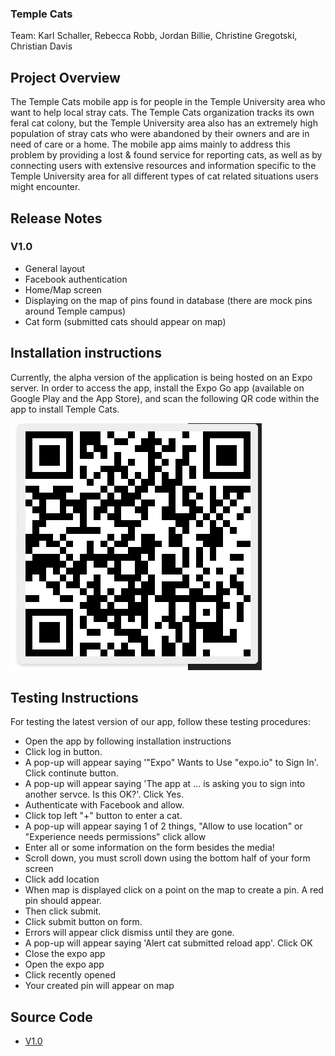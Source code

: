 ### Temple Cats
Team:
Karl Schaller, Rebecca Robb, Jordan Billie, Christine Gregotski, Christian Davis

## Project Overview
The Temple Cats mobile app is for people in the Temple University area who want to help local stray cats. The Temple Cats organization tracks its own feral cat colony, but the Temple University area also has an extremely high population of stray cats who were abandoned by their owners and are in need of care or a home. The mobile app aims mainly to address this problem by providing a lost & found service for reporting cats, as well as by connecting users with extensive resources and information specific to the Temple University area for all different types of cat related situations users might encounter.

## Release Notes
### V1.0
* General layout
* Facebook authentication
* Home/Map screen
* Displaying on the map of pins found in database (there are mock pins around Temple campus)
* Cat form (submitted cats should appear on map)

## Installation instructions
Currently, the alpha version of the application is being hosted on an Expo server. In order to access the app, install the Expo Go app (available on Google Play and the App Store), and scan the following QR code within the app to install Temple Cats.

![Expo Go QR Code](/QRcode.png)

## Testing Instructions
For testing the latest version of our app, follow these testing procedures:

* Open the app by following installation instructions
* Click log in button.
* A pop-up will appear saying '"Expo" Wants to Use "expo.io" to Sign In'. Click continute button.
* A pop-up will appear saying 'The app at ... is asking you to sign into another servce. Is this OK?'. Click Yes.
* Authenticate with Facebook and allow.
* Click top left "+" button to enter a cat.
* A pop-up will appear saying 1 of 2 things, "Allow to use location" or "Experience needs permissions" click allow
* Enter all or some information on the form besides the media!
* Scroll down, you must scroll down using the bottom half of your form screen
* Click add location
* When map is displayed click on a point on the map to create a pin. A red pin should appear.
* Then click submit. 
* Click submit button on form. 
* Errors will appear click dismiss until they are gone.
* A pop-up will appear saying 'Alert cat submitted reload app'. Click OK
* Close the expo app
* Open the expo app
* Click recently opened
* Your created pin will appear on map

## Source Code
* [V1.0](link)

